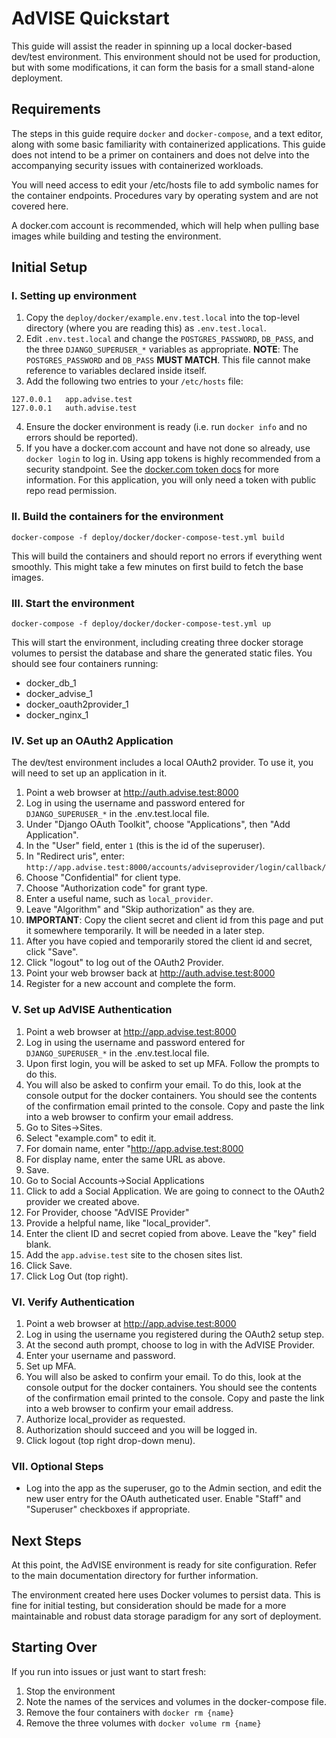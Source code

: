 # AdVISE Quickstart
This guide will assist the reader in spinning up a local docker-based 
dev/test environment. This environment should not be used for production,
but with some modifications, it can form the basis for a small 
stand-alone deployment. 

## Requirements
The steps in this guide require `docker` and `docker-compose`, and a text
editor, along with some basic familiarity with containerized applications. 
This guide does not intend to be a primer on containers and does not delve 
into the accompanying security issues with containerized workloads. 

You will need access to edit your /etc/hosts file to add symbolic names
for the container endpoints. Procedures vary by operating system and are
not covered here.

A docker.com account is recommended, which will help when pulling base
images while building and testing the environment. 


## Initial Setup
### I. Setting up environment
1. Copy the `deploy/docker/example.env.test.local` into the top-level
directory (where you are reading this) as `.env.test.local`. 
2. Edit `.env.test.local` and change the `POSTGRES_PASSWORD`, `DB_PASS`,
and the three `DJANGO_SUPERUSER_*` variables as appropriate. **NOTE**: 
The `POSTGRES_PASSWORD` and `DB_PASS` __MUST MATCH__.  This file cannot
make reference to variables declared inside itself.
3. Add the following two entries to your `/etc/hosts` file:
```
127.0.0.1   app.advise.test
127.0.0.1   auth.advise.test
```
4. Ensure the docker environment is ready (i.e. run `docker info` and no
errors should be reported).
5. If you have a docker.com account and have not done so already, use
`docker login` to log in. Using app tokens is highly recommended from a
security standpoint. See the 
[docker.com token docs](https://docs.docker.com/docker-hub/access-tokens/)
for more information. For this application, you will only need a token
with public repo read permission.

### II. Build the containers for the environment
`docker-compose -f deploy/docker/docker-compose-test.yml build`

This will build the containers and should report no errors if everything
went smoothly. This might take a few minutes on first build to fetch the
base images.

### III. Start the environment
`docker-compose -f deploy/docker/docker-compose-test.yml up`

This will start the environment, including creating three docker storage
volumes to persist the database and share the generated static files.
You should see four containers running: 
- docker_db_1
- docker_advise_1
- docker_oauth2provider_1
- docker_nginx_1

### IV. Set up an OAuth2 Application
The dev/test environment includes a local OAuth2 provider. To use it, 
you will need to set up an application in it.
1. Point a web browser at http://auth.advise.test:8000
2. Log in using the username and password entered for `DJANGO_SUPERUSER_*`
in the .env.test.local file.
3. Under "Django OAuth Toolkit", choose "Applications", then "Add Application".
4. In the "User" field, enter `1` (this is the id of the superuser).
5. In "Redirect uris", enter: `http://app.advise.test:8000/accounts/adviseprovider/login/callback/`
6. Choose "Confidential" for client type.
7. Choose "Authorization code" for grant type.
8. Enter a useful name, such as `local_provider`.
9. Leave "Algorithm" and "Skip authorization" as they are.
10. **IMPORTANT**: Copy the client secret and client id from this page and 
put it somewhere temporarily. It will be needed in a later step. 
11. After you have copied and temporarily stored the client id and secret, 
click "Save". 
12. Click "logout" to log out of the OAuth2 Provider.
13. Point your web browser back at http://auth.advise.test:8000
14. Register for a new account and complete the form.

### V. Set up AdVISE Authentication
1. Point a web browser at http://app.advise.test:8000
2. Log in using the username and password entered for `DJANGO_SUPERUSER_*`
in the .env.test.local file.
3. Upon first login, you will be asked to set up MFA. Follow the prompts to
do this.
4. You will also be asked to confirm your email. To do this, look at the console
output for the docker containers. You should see the contents of the confirmation
email printed to the console. Copy and paste the link into a web browser to 
confirm your email address.
10. Go to Sites->Sites.
11. Select "example.com" to edit it.
12. For domain name, enter "http://app.advise.test:8000
13. For display name, enter the same URL as above.
14. Save.
15. Go to Social Accounts->Social Applications
16. Click to add a Social Application. We are going to connect to the OAuth2 
provider we created above.
17. For Provider, choose "AdVISE Provider"
18. Provide a helpful name, like "local_provider".
19. Enter the client ID and secret copied from above. Leave the "key" field blank.
20. Add the `app.advise.test` site to the chosen sites list. 
21. Click Save.
22. Click Log Out (top right).

### VI. Verify Authentication
1. Point a web browser at http://app.advise.test:8000
2. Log in using the username you registered during the OAuth2 setup step.
3. At the second auth prompt, choose to log in with the AdVISE Provider.
4. Enter your username and password.
5. Set up MFA.
6. You will also be asked to confirm your email. To do this, look at the console
output for the docker containers. You should see the contents of the confirmation
email printed to the console. Copy and paste the link into a web browser to 
confirm your email address.
7. Authorize local_provider as requested.
8. Authorization should succeed and you will be logged in.
9. Click logout (top right drop-down menu). 

### VII. Optional Steps
  * Log into the app as the superuser, go to the Admin section, and edit the
  new user entry for the OAuth autheticated user. Enable "Staff" and "Superuser" 
  checkboxes if appropriate.

## Next Steps
At this point, the AdVISE environment is ready for site configuration. Refer
to the main documentation directory for further information. 

The environment created here uses Docker volumes to persist data. This is 
fine for initial testing, but consideration should be made for a more 
maintainable and robust data storage paradigm for any sort of deployment.

## Starting Over
If you run into issues or just want to start fresh:
1. Stop the environment
2. Note the names of the services and volumes in the docker-compose file.
2. Remove the four containers with `docker rm {name}`
3. Remove the three volumes with `docker volume rm {name}`